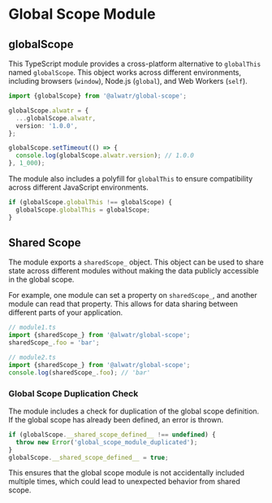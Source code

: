 # Global Scope Module

## globalScope

This TypeScript module provides a cross-platform alternative to `globalThis` named `globalScope`. This object works across different environments, including browsers (`window`), Node.js (`global`), and Web Workers (`self`).

```typescript
import {globalScope} from '@alwatr/global-scope';

globalScope.alwatr = {
  ...globalScope.alwatr,
  version: '1.0.0',
};

globalScope.setTimeout(() => {
  console.log(globalScope.alwatr.version); // 1.0.0
}, 1_000);
```

The module also includes a polyfill for `globalThis` to ensure compatibility across different JavaScript environments.

```typescript
if (globalScope.globalThis !== globalScope) {
  globalScope.globalThis = globalScope;
}
```

## Shared Scope

The module exports a `sharedScope_` object. This object can be used to share state across different modules without making the data publicly accessible in the global scope.

For example, one module can set a property on `sharedScope_`, and another module can read that property. This allows for data sharing between different parts of your application.

```typescript
// module1.ts
import {sharedScope_} from '@alwatr/global-scope';
sharedScope_.foo = 'bar';
```

```typescript
// module2.ts
import {sharedScope_} from '@alwatr/global-scope';
console.log(sharedScope_.foo); // 'bar'
```

### Global Scope Duplication Check

The module includes a check for duplication of the global scope definition. If the global scope has already been defined, an error is thrown.

```typescript
if (globalScope.__shared_scope_defined__ !== undefined) {
  throw new Error('global_scope_module_duplicated');
}
globalScope.__shared_scope_defined__ = true;
```

This ensures that the global scope module is not accidentally included multiple times, which could lead to unexpected behavior from shared scope.
